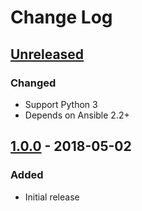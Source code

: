 # Change Log #

## [Unreleased] ##

### Changed ###

  - Support Python 3
  - Depends on Ansible 2.2+

## [1.0.0] - 2018-05-02 ##

### Added ###

  - Initial release

[Unreleased]: https://github.com/dochang/ansible-role-bootstrap/compare/1.0.0...HEAD
[1.0.0]: https://github.com/dochang/ansible-role-bootstrap/commits/1.0.0
